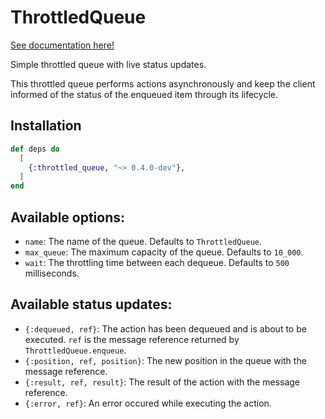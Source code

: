 # ThrottledQueue

[See documentation here!](https://hexdocs.pm/throttled_queue/0.4.0-dev)

Simple throttled queue with live status updates.

This throttled queue performs actions asynchronously and keep the client
informed of the status of the enqueued item through its lifecycle.

## Installation

```elixir
def deps do
  [
    {:throttled_queue, "~> 0.4.0-dev"},
  ]
end
```

## Available options:

- `name`: The name of the queue. Defaults to `ThrottledQueue`.
- `max_queue`: The maximum capacity of the queue. Defaults to `10_000`.
- `wait`: The throttling time between each dequeue. Defaults to `500` milliseconds.

## Available status updates:

- `{:dequeued, ref}`: The action has been dequeued and is about to be executed. `ref` is the message reference returned by `ThrottledQueue.enqueue`.
- `{:position, ref, position}`: The new position in the queue with the message reference.
- `{:result, ref, result}`: The result of the action with the message reference.
- `{:error, ref}`: An error occured while executing the action.



